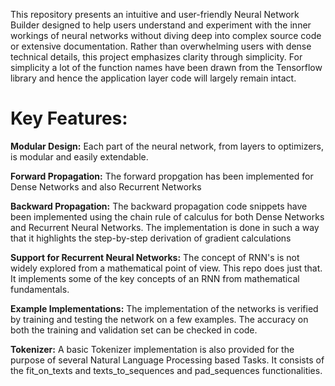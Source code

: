 This repository presents an intuitive and user-friendly Neural Network Builder designed to help users understand and experiment with the inner workings of neural networks without diving deep into complex source code or extensive documentation.
Rather than overwhelming users with dense technical details, this project emphasizes clarity through simplicity. For simplicity a lot of the function names have been drawn from the Tensorflow library and hence the application layer code will largely remain intact.

# Key Features:

**Modular Design:** Each part of the neural network, from layers to optimizers, is modular and easily extendable.

**Forward Propagation:** The forward propgation has been implemented for Dense Networks and also Recurrent Networks

**Backward Propagation:** The backward propagation code snippets have been implemented using the chain rule of calculus for both Dense Networks and Recurrent Neural Networks. The implementation is done in such a way that it highlights the step-by-step derivation of gradient calculations

**Support for Recurrent Neural Networks:** The concept of RNN's is not widely explored from a mathematical point of view. This repo does just that. It implements some of the key concepts of an RNN from mathematical fundamentals.

**Example Implementations:** The implementation of the networks is verified by training and testing the network on a few examples. The accuracy on both the training and validation set can be checked in code.

**Tokenizer:** A basic Tokenizer implementation is also provided for the purpose of several Natural Language Processing based Tasks. It consists of the fit_on_texts and texts_to_sequences and pad_sequences functionalities.
